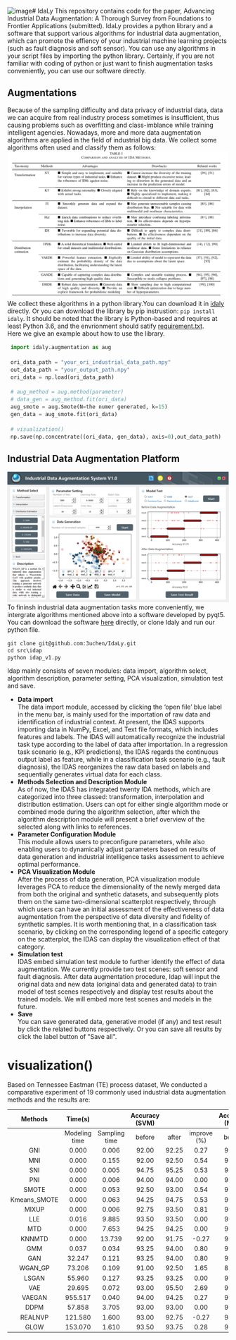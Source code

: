 ![image](https://github.com/user-attachments/assets/5b61590d-7899-4f18-8c71-848231e6cf84)# IdaLy
This repository contains code for the paper, Advancing Industrial Data Augmentation: A Thorough Survey from Foundations to Frontier Applications (submitted). IdaLy provides a python library and a software that support various algorithms for industrial data augmentation, which can promote the effiency of your industrial machine learning projects (such as fault diagnosis and soft sensor). You can use any algorithms in your script files by importing the python library. Certainly, if you are not familiar with coding of python or just want to finish augmentation tasks conveniently, you can use our software directly.  
## Augmentations
Because of the sampling difficulty and data privacy of industrial data, data we can acquire from real industry process sometimes is insufficient, thus causing problems such as overfitting and class-imblance while training intelligent agencies. Nowadays, more and more data augmentation algorithms are applied in the field of industrial big data. We collect some algorithms often used and classify them as follows:  
 ![methods](https://github.com/3uchen/IdaLy/blob/master/methods.png)  
 We collect these algorithms in a python library.You can download it in [idaly](https://github.com/3uchen/IdaLy/tree/master/src/idaly) directly. Or you can download the library by pip instrustion: `pip install idaly`. It should be noted that the library is Python-based and requires at least Python 3.6, and the envrionment should satify [requirement.txt](https://github.com/3uchen/IdaLy/blob/master/requirements.txt).  
 Here we give an example about how to use the library.  
```python
 import idaly.augmentation as aug
 
 ori_data_path = "your_ori_industrial_data_path.npy"
 out_data_path = "your_output_path.npy"
 ori_data = np.load(ori_data_path)
 
 # aug_method = aug.method(parameter)
 # data_gen = aug_method.fit(ori_data)
 aug_smote = aug.Smote(N=the numer generated, k=15)
 gen_data = aug_smote.fit(ori_data)
 
 # visualization()
 np.save(np.concentrate((ori_data, gen_data), axis=0),out_data_path)
 ```
 ## Industrial Data Augmentation Platform
 ![example](https://github.com/3uchen/IdaLy/blob/master/example.png)  
 To fininsh industrial data augmentation tasks more conveniently, we intergrate algorithms mentioned above into a software developed by pyqt5. You can download the software [here](https://drive.google.com/file/d/1muqsfoieiJoRcCWeEK9OmyYlBWDwvyO4/view?usp=sharing) directly, or clone Idaly and run our python file.  
 ```
 git clone git@github.com:3uchen/IdaLy.git
 cd src\idap
 python idap_v1.py
 ```  
Idap mainly consists of seven modules: data import, algorithm select, algorithm description, parameter setting, PCA visualization, simulation test and save.
- **Data import**  
The data import module, accessed by clicking the ‘open file’ blue label in the menu bar, is mainly used for the importation of raw data and identification of industrial context. At present, the IDAS supports importing data in NumPy, Excel, and Text file formats, which includes features and labels. The IDAS will automatically recognize the industrial task type according to the label of data after importation. In a regression task scenario (e.g., KPI predictions), the IDAS regards the continuous output label as feature, while in a classification task scenario (e.g., fault diagnosis), the IDAS reorganizes the raw data based on labels and sequentially generates virtual data for each class.
- **Methods Selection and Description Module**  
As of now, the IDAS has integrated twenty IDA methods, which are categorized into three classed: transformation, interpolation and distribution estimation. Users can opt for either single algorithm mode or combined mode during the algorithm selection, after which the algorithm description module will present a brief overview of the selected along with links to references.
- **Parameter Configuration Module**  
This module allows users to preconfigure parameters, while also enabling users to dynamically adjust parameters based on results of data generation and industrial intelligence tasks assessment to achieve optimal performance.
- **PCA Visualization Module**  
After the process of data generation, PCA visualization module leverages PCA to reduce the dimensionality of the newly merged data from both the original and synthetic datasets, and subsequently plots them on the same two-dimensional scatterplot respectively, through which users can have an initial assessment of the effectiveness of data augmentation from the perspective of data diversity and fidelity of synthetic samples. It is worth mentioning that, in a classification task scenario, by clicking on the corresponding legend of a specific category on the scatterplot, the IDAS can display the visualization effect of that category.
- **Simulation test**  
IDAS embed simulation test module to further identify the effect of data augmentation. We currently provide two test scenes: soft sensor and fault diagnosis. After data augmentation procedure, Idap will input the original data and new data (original data and generated data) to train model of test scenes respectively and display test results about the trained models. We will embed more test scenes and models in the future.
- **Save**  
You can save generated data, generative model (if any) and test result by click the related buttons respectively. Or you can save all results by click the label button of "Save all".  

 # visualization()
Based on Tennessee Eastman (TE) process dataset, We conducted a comparative experiment of 19 commonly used industrial data augmentation methods and the results are: 

|    Methods   |    Time(s)    |               | Accuracy (SVM) |        |             | Accuracy (MLP) |        |             |
|:------------:|:-------------:|:-------------:|:--------------:|:------:|:-----------:|:--------------:|:------:|:-----------:|
|              | Modeling time | Sampling time |     before     |  after | improve (%) |     before     |  after | improve (%) |
|      GNI     |     0.000     |     0.006     |     92.00      | 92.25  |    0.27     |     91.50      | 92.75  |    1.24     |
|      MNI     |     0.000     |     0.155     |     92.00      | 92.50  |    0.54     |     92.50      | 94.00  |    1.62     |
|      SNI     |     0.000     |     0.005     |     94.75      | 95.25  |    0.53     |     91.75      | 94.00  |    2.45     |
|      PNI     |     0.000     |     0.006     |     94.00      | 94.00  |    0.00     |     92.50      | 95.25  |    2.97     |
|     SMOTE    |     0.000     |     0.053     |     92.50      | 93.00  |    0.54     |     93.00      | 93.50  |    0.54     |
| Kmeans_SMOTE |     0.000     |     0.063     |     94.25      | 94.75  |    0.53     |     92.00      | 95.25  |    3.53     |
|     MIXUP    |     0.000     |     0.006     |     92.75      | 93.50  |    0.81     |     90.75      | 96.25  |    6.06     |
|      LLE     |     0.016     |     9.885     |     93.50      | 93.50  |    0.00     |     93.50      | 94.75  |    1.34     |
|      MTD     |     0.000     |     7.653     |     94.25      | 94.25  |    0.00     |     93.25      | 90.75  |    -2.68    |
|    KNNMTD    |     0.000     |    13.739     |     92.00      | 91.75  |    -0.27    |     93.25      | 92.25  |    -1.07    |
|      GMM     |     0.037     |     0.034     |     93.25      | 94.00  |    0.80     |     92.75      | 94.75  |    2.16     |
|      GAN     |    32.247     |     0.121     |     93.25      | 94.00  |    0.80     |     92.00      | 93.50  |    1.63     |
|    WGAN_GP   |    73.206     |     0.109     |     91.00      | 92.50  |    1.65     |     87.75      | 90.75  |    3.42     |
|     LSGAN    |    55.960     |     0.127     |     93.25      | 93.25  |    0.00     |     91.75      | 92.50  |    0.82     |
|      VAE     |    29.695     |     0.072     |     93.00      | 95.50  |    2.69     |     90.75      | 91.50  |    0.83     |
|    VAEGAN    |    955.517    |     0.040     |     94.00      | 94.25  |    0.27     |     92.75      | 94.00  |    1.35     |
|     DDPM     |    57.858     |     3.705     |     93.00      | 93.00  |    0.00     |     93.25      | 89.75  |    -3.75    |
|    REALNVP   |    121.580    |     1.600     |     93.00      | 92.75  |    -0.27    |     92.00      | 92.75  |    0.82     |
|     GLOW     |    153.070    |     1.610     |     93.50      | 93.75  |    0.28     |     92.25      | 93.75  |    1.63     |
 
